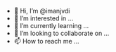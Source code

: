 - 👋 Hi, I’m @imanjvdi
- 👀 I’m interested in ...
- 🌱 I’m currently learning ...
- 💞️ I’m looking to collaborate on ...
- 📫 How to reach me ...

<!---
imanjvdi/imanjvdi is a ✨ special ✨ repository because its `README.md` (this file) appears on your GitHub profile.
You can click the Preview link to take a look at your changes.
--->
